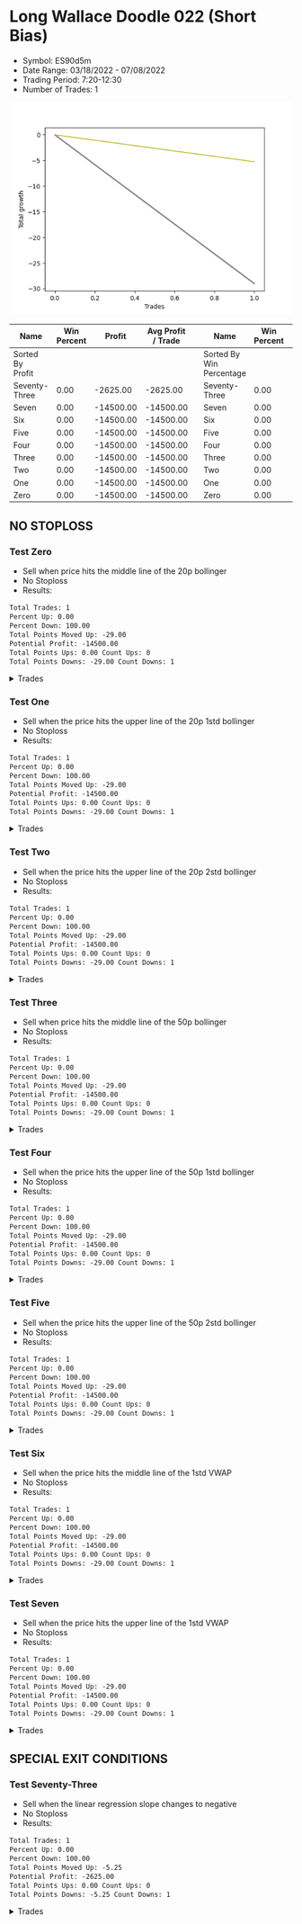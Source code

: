 # Long Wallace Doodle 022 (Short Bias)
- Symbol: ES90d5m
- Date Range: 03/18/2022 - 07/08/2022
- Trading Period: 7:20-12:30
- Number of Trades: 1

![Plot](LongWallaceDoodle022ES90d5m(ShortBias).png)

| Name | Win Percent | Profit | Avg Profit / Trade |     | Name | Win Percent | Profit | Avg Profit / Trade |
| ---- | ----------- | ------ | ------------------ | --- | ---- | ----------- | ------ | ------------------ |
| Sorted By <br> Profit | | | | | Sorted By <br> Win Percentage ||||
| Seventy-Three | 0.00 | -2625.00 | -2625.00 |     | Seventy-Three | 0.00 | -2625.00 | -2625.00 |
| Seven | 0.00 | -14500.00 | -14500.00 |     | Seven | 0.00 | -14500.00 | -14500.00 |
| Six | 0.00 | -14500.00 | -14500.00 |     | Six | 0.00 | -14500.00 | -14500.00 |
| Five | 0.00 | -14500.00 | -14500.00 |     | Five | 0.00 | -14500.00 | -14500.00 |
| Four | 0.00 | -14500.00 | -14500.00 |     | Four | 0.00 | -14500.00 | -14500.00 |
| Three | 0.00 | -14500.00 | -14500.00 |     | Three | 0.00 | -14500.00 | -14500.00 |
| Two | 0.00 | -14500.00 | -14500.00 |     | Two | 0.00 | -14500.00 | -14500.00 |
| One | 0.00 | -14500.00 | -14500.00 |     | One | 0.00 | -14500.00 | -14500.00 |
| Zero | 0.00 | -14500.00 | -14500.00 |     | Zero | 0.00 | -14500.00 | -14500.00 |

## NO STOPLOSS

### Test Zero
* Sell when price hits the middle line of the 20p bollinger
* No Stoploss
* Results:
```
Total Trades: 1
Percent Up: 0.00
Percent Down: 100.00
Total Points Moved Up: -29.00
Potential Profit: -14500.00
Total Points Ups: 0.00 Count Ups: 0
Total Points Downs: -29.00 Count Downs: 1
```

<details><summary>Trades</summary>

<code>In: 2022-06-09 12:05:00		Out: 2022-06-09 12:50:00		Total Position Time: 45:00		Total Move Up: -29.00		Total to Date: -29.00</code> <br />


</details>

### Test One
* Sell when the price hits the upper line of the 20p 1std bollinger
* No Stoploss
* Results:
```
Total Trades: 1
Percent Up: 0.00
Percent Down: 100.00
Total Points Moved Up: -29.00
Potential Profit: -14500.00
Total Points Ups: 0.00 Count Ups: 0
Total Points Downs: -29.00 Count Downs: 1
```

<details><summary>Trades</summary>

<code>In: 2022-06-09 12:05:00		Out: 2022-06-09 12:50:00		Total Position Time: 45:00		Total Move Up: -29.00		Total to Date: -29.00</code> <br />


</details>

### Test Two
* Sell when the price hits the upper line of the 20p 2std bollinger
* No Stoploss
* Results:
```
Total Trades: 1
Percent Up: 0.00
Percent Down: 100.00
Total Points Moved Up: -29.00
Potential Profit: -14500.00
Total Points Ups: 0.00 Count Ups: 0
Total Points Downs: -29.00 Count Downs: 1
```

<details><summary>Trades</summary>

<code>In: 2022-06-09 12:05:00		Out: 2022-06-09 12:50:00		Total Position Time: 45:00		Total Move Up: -29.00		Total to Date: -29.00</code> <br />


</details>

### Test Three
* Sell when price hits the middle line of the 50p bollinger
* No Stoploss
* Results:
```
Total Trades: 1
Percent Up: 0.00
Percent Down: 100.00
Total Points Moved Up: -29.00
Potential Profit: -14500.00
Total Points Ups: 0.00 Count Ups: 0
Total Points Downs: -29.00 Count Downs: 1
```

<details><summary>Trades</summary>

<code>In: 2022-06-09 12:05:00		Out: 2022-06-09 12:50:00		Total Position Time: 45:00		Total Move Up: -29.00		Total to Date: -29.00</code> <br />


</details>

### Test Four
* Sell when the price hits the upper line of the 50p 1std bollinger
* No Stoploss
* Results:
```
Total Trades: 1
Percent Up: 0.00
Percent Down: 100.00
Total Points Moved Up: -29.00
Potential Profit: -14500.00
Total Points Ups: 0.00 Count Ups: 0
Total Points Downs: -29.00 Count Downs: 1
```

<details><summary>Trades</summary>

<code>In: 2022-06-09 12:05:00		Out: 2022-06-09 12:50:00		Total Position Time: 45:00		Total Move Up: -29.00		Total to Date: -29.00</code> <br />


</details>

### Test Five
* Sell when the price hits the upper line of the 50p 2std bollinger
* No Stoploss
* Results:
```
Total Trades: 1
Percent Up: 0.00
Percent Down: 100.00
Total Points Moved Up: -29.00
Potential Profit: -14500.00
Total Points Ups: 0.00 Count Ups: 0
Total Points Downs: -29.00 Count Downs: 1
```

<details><summary>Trades</summary>

<code>In: 2022-06-09 12:05:00		Out: 2022-06-09 12:50:00		Total Position Time: 45:00		Total Move Up: -29.00		Total to Date: -29.00</code> <br />


</details>

### Test Six
* Sell when the price hits the middle line of the 1std VWAP
* No Stoploss
* Results:
```
Total Trades: 1
Percent Up: 0.00
Percent Down: 100.00
Total Points Moved Up: -29.00
Potential Profit: -14500.00
Total Points Ups: 0.00 Count Ups: 0
Total Points Downs: -29.00 Count Downs: 1
```

<details><summary>Trades</summary>

<code>In: 2022-06-09 12:05:00		Out: 2022-06-09 12:50:00		Total Position Time: 45:00		Total Move Up: -29.00		Total to Date: -29.00</code> <br />


</details>

### Test Seven
* Sell when the price hits the upper line of the 1std VWAP
* No Stoploss
* Results:
```
Total Trades: 1
Percent Up: 0.00
Percent Down: 100.00
Total Points Moved Up: -29.00
Potential Profit: -14500.00
Total Points Ups: 0.00 Count Ups: 0
Total Points Downs: -29.00 Count Downs: 1
```

<details><summary>Trades</summary>

<code>In: 2022-06-09 12:05:00		Out: 2022-06-09 12:50:00		Total Position Time: 45:00		Total Move Up: -29.00		Total to Date: -29.00</code> <br />


</details>

## SPECIAL EXIT CONDITIONS 

### Test Seventy-Three
* Sell when the linear regression slope changes to negative
* No Stoploss
* Results:
```
Total Trades: 1
Percent Up: 0.00
Percent Down: 100.00
Total Points Moved Up: -5.25
Potential Profit: -2625.00
Total Points Ups: 0.00 Count Ups: 0
Total Points Downs: -5.25 Count Downs: 1
```

<details><summary>Trades</summary>

<code>In: 2022-06-09 12:05:00		Out: 2022-06-09 12:14:00		Total Position Time: 09:00		Total Move Up: -5.25		Total to Date: -5.25</code> <br />


</details>